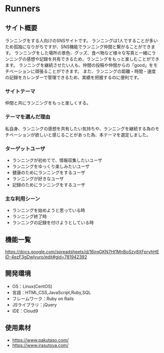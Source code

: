 # Runners

## サイト概要
ランニングをする人向けのSNSサイトです。
ランニングは1人ですることが多いため孤独になりがちですが、SNS機能でランニング仲間と繋がることができます。
ランニングをした場所の景色、グッズ、食べ物など様々な写真と一緒にランニングの感想や記録を共有できるため、ランニングをもっと楽しむことができます。
ランニングを継続させたい人も、仲間の投稿や仲間からの「good」をモチベーションに頑張ることができます。
また、ランニングの距離・時間・速度の記録をカレンダーで管理できるため、実績を把握するのに便利です。

### サイトテーマ
仲間と共にランニングをもっと楽しくする。

### テーマを選んだ理由
私自身、ランニングの感想を共有したい気持ちや、ランニングを継続する為のモチベーションが欲しいと感じることがあった為、本テーマを選定しました。

### ターゲットユーザ
- ランニングが初めてで、情報収集したいユーザ
- ランニングをゆっくり楽しみたいユーザ
- 健康のためにランニングをするユーザ
- ランニングが好きなユーザ
- 記録のためにランニングをするユーザ

### 主な利用シーン
- ランニングを始めようと思っている時
- ランニング終了時
- ランニングの記録を付けようとしている時

## 機能一覧
https://docs.google.com/spreadsheets/d/16irqGKN7HI1MnBoSzy8XFpryhHEiD-4ezF3gDwIyuro/edit#gid=781942392

## 開発環境
- OS：Linux(CentOS)
- 言語：HTML,CSS,JavaScript,Ruby,SQL
- フレームワーク：Ruby on Rails
- JSライブラリ：jQuery
- IDE：Cloud9

## 使用素材
- https://www.pakutaso.com/
- https://www.irasutoya.com/